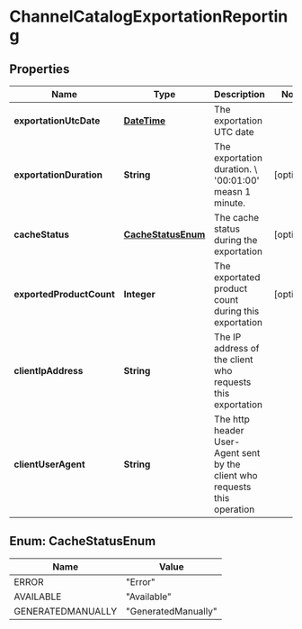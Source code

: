 
# ChannelCatalogExportationReporting

## Properties
Name | Type | Description | Notes
------------ | ------------- | ------------- | -------------
**exportationUtcDate** | [**DateTime**](DateTime.md) | The exportation UTC date | 
**exportationDuration** | **String** | The exportation duration. \\ &#39;00:01:00&#39; measn 1 minute.  |  [optional]
**cacheStatus** | [**CacheStatusEnum**](#CacheStatusEnum) | The cache status during the exportation |  [optional]
**exportedProductCount** | **Integer** | The exportated product count during this exportation |  [optional]
**clientIpAddress** | **String** | The IP address of the client who requests this exportation | 
**clientUserAgent** | **String** | The http header User-Agent sent by the client who requests this operation | 


<a name="CacheStatusEnum"></a>
## Enum: CacheStatusEnum
Name | Value
---- | -----
ERROR | &quot;Error&quot;
AVAILABLE | &quot;Available&quot;
GENERATEDMANUALLY | &quot;GeneratedManually&quot;



